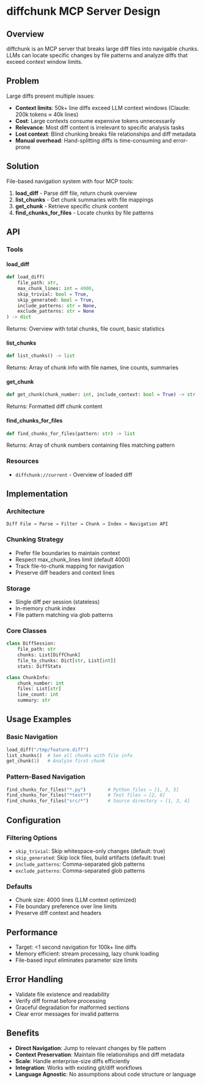 # diffchunk MCP Server Design

## Overview

diffchunk is an MCP server that breaks large diff files into navigable chunks. LLMs can locate specific changes by file patterns and analyze diffs that exceed context window limits.

## Problem

Large diffs present multiple issues:

- **Context limits**: 50k+ line diffs exceed LLM context windows (Claude: 200k tokens ≈ 40k lines)
- **Cost**: Large contexts consume expensive tokens unnecessarily 
- **Relevance**: Most diff content is irrelevant to specific analysis tasks
- **Lost context**: Blind chunking breaks file relationships and diff metadata
- **Manual overhead**: Hand-splitting diffs is time-consuming and error-prone

## Solution

File-based navigation system with four MCP tools:

1. **load_diff** - Parse diff file, return chunk overview
2. **list_chunks** - Get chunk summaries with file mappings  
3. **get_chunk** - Retrieve specific chunk content
4. **find_chunks_for_files** - Locate chunks by file patterns

## API

### Tools

#### load_diff
```python
def load_diff(
    file_path: str,
    max_chunk_lines: int = 4000,
    skip_trivial: bool = True,
    skip_generated: bool = True,
    include_patterns: str = None,
    exclude_patterns: str = None
) -> dict
```
Returns: Overview with total chunks, file count, basic statistics

#### list_chunks
```python
def list_chunks() -> list
```
Returns: Array of chunk info with file names, line counts, summaries

#### get_chunk
```python
def get_chunk(chunk_number: int, include_context: bool = True) -> str
```
Returns: Formatted diff chunk content

#### find_chunks_for_files
```python
def find_chunks_for_files(pattern: str) -> list
```
Returns: Array of chunk numbers containing files matching pattern

### Resources

- `diffchunk://current` - Overview of loaded diff

## Implementation

### Architecture
```
Diff File → Parse → Filter → Chunk → Index → Navigation API
```

### Chunking Strategy
- Prefer file boundaries to maintain context
- Respect max_chunk_lines limit (default 4000)
- Track file-to-chunk mapping for navigation
- Preserve diff headers and context lines

### Storage
- Single diff per session (stateless)
- In-memory chunk index
- File pattern matching via glob patterns

### Core Classes
```python
class DiffSession:
    file_path: str
    chunks: List[DiffChunk]
    file_to_chunks: Dict[str, List[int]]
    stats: DiffStats

class ChunkInfo:
    chunk_number: int
    files: List[str]
    line_count: int
    summary: str
```

## Usage Examples

### Basic Navigation
```python
load_diff("/tmp/feature.diff")
list_chunks()  # See all chunks with file info
get_chunk(1)   # Analyze first chunk
```

### Pattern-Based Navigation  
```python
find_chunks_for_files("*.py")        # Python files → [1, 3, 5]
find_chunks_for_files("*test*")      # Test files → [2, 6]
find_chunks_for_files("src/*")       # Source directory → [1, 3, 4]
```

## Configuration

### Filtering Options
- `skip_trivial`: Skip whitespace-only changes (default: true)
- `skip_generated`: Skip lock files, build artifacts (default: true)  
- `include_patterns`: Comma-separated glob patterns
- `exclude_patterns`: Comma-separated glob patterns

### Defaults
- Chunk size: 4000 lines (LLM context optimized)
- File boundary preference over line limits
- Preserve diff context and headers

## Performance

- Target: <1 second navigation for 100k+ line diffs
- Memory efficient: stream processing, lazy chunk loading
- File-based input eliminates parameter size limits

## Error Handling

- Validate file existence and readability
- Verify diff format before processing
- Graceful degradation for malformed sections
- Clear error messages for invalid patterns

## Benefits

- **Direct Navigation**: Jump to relevant changes by file pattern
- **Context Preservation**: Maintain file relationships and diff metadata
- **Scale**: Handle enterprise-size diffs efficiently
- **Integration**: Works with existing git/diff workflows
- **Language Agnostic**: No assumptions about code structure or language